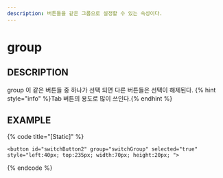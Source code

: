 ```yaml
---
description: 버튼들을 같은 그룹으로 설정할 수 있는 속성이다.    
---
```


#   group                        

## DESCRIPTION
group 이 같은 버튼들 중 하나가 선택 되면 다른 버튼들은 선택이 해제된다. 
{% hint style="info" %}Tab 버튼의 용도로 많이 쓰인다.{% endhint %}

## EXAMPLE

{% code title="\[Static\]" %}
```markup
<button id="switchButton2" group="switchGroup" selected="true" style="left:40px; top:235px; width:70px; height:20px; ">  
```
{% endcode %}